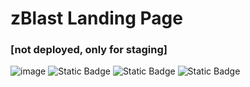 # zBlast Landing Page 
### [not deployed, only for staging]

![image](https://github.com/GenuinoVitto/zblazt-landing-page/assets/78674453/65791f7a-e2c0-4e30-8b7d-3d64a55db0a8)
![Static Badge](https://img.shields.io/badge/asp-net)
![Static Badge](https://img.shields.io/badge/HTML-CSS-Javascript)
![Static Badge](https://img.shields.io/badge/JavaScript-yellow)
